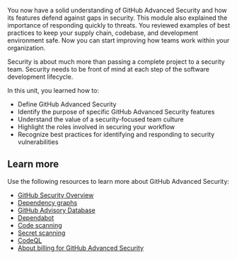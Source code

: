 You now have a solid understanding of GitHub Advanced Security and how its features defend against gaps in security. This module also explained the importance of responding quickly to threats. You reviewed examples of best practices to keep your supply chain, codebase, and development environment safe.  Now you can start improving how teams work within your organization.

Security is about much more than passing a complete project to a security team. Security needs to be front of mind at each step of the software development lifecycle.

In this unit, you learned how to:

- Define GitHub Advanced Security
- Identify the purpose of specific GitHub Advanced Security features
- Understand the value of a security-focused team culture
- Highlight the roles involved in securing your workflow
- Recognize best practices for identifying and responding to security vulnerabilities


## Learn more

Use the following resources to learn more about GitHub Advanced Security:

- [GitHub Security Overview](https://docs.github.com/en/code-security/security-overview/about-the-security-overview)
- [Dependency graphs](https://docs.github.com/en/code-security/supply-chain-security/understanding-your-software-supply-chain/about-the-dependency-graph)
- [GitHub Advisory Database](https://github.com/advisories)
- [Dependabot](https://docs.github.com/en/code-security/security-overview/about-the-security-overview) 
- [Code scanning](https://docs.github.com/en/code-security/code-scanning)
- [Secret scanning](https://docs.github.com/en/code-security/secret-scanning)
- [CodeQL](https://docs.github.com/en/code-security/code-scanning/automatically-scanning-your-code-for-vulnerabilities-and-errors/about-code-scanning-with-codeql#about-code-scanning-with-codeql)
- [About billing for GitHub Advanced Security](https://docs.github.com/en/billing/managing-billing-for-github-advanced-security/about-billing-for-github-advanced-security)